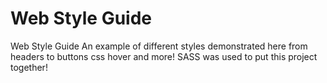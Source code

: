 # Web Style Guide
 Web Style Guide
An example of different styles demonstrated here from headers to buttons css hover and more! 
SASS was used to put this project together!
